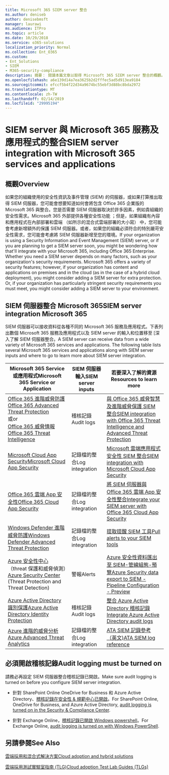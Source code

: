 ```yaml
---
title: Microsoft 365 SIEM server 整合
ms.author: deniseb
author: denisebmsft
manager: laurawi
ms.audience: ITPro
ms.topic: article
ms.date: 10/29/2018
ms.service: o365-solutions
localization_priority: Normal
ms.collection: Ent_O365
ms.custom:
- Ent_Solutions
- SIEM
- M365-security-compliance
description: 摘要： 閱讀本篇文章以取得 Microsoft 365 SIEM server 整合的概觀。
ms.openlocfilehash: a6e139d14a7ea3625b2d2fffec5ad5d913ea9184
ms.sourcegitcommit: efccf5b4f22d34a9674bc55ebf3d88bc8bda2972
ms.translationtype: MT
ms.contentlocale: zh-TW
ms.lasthandoff: 02/14/2019
ms.locfileid: "29995194"
---
```

# <a name="siem-server-integration-with-microsoft-365-services-and-applications"></a><span data-ttu-id="b776f-103">SIEM server 與 Microsoft 365 服務及應用程式的整合</span><span class="sxs-lookup"><span data-stu-id="b776f-103">SIEM server integration with Microsoft 365 services and applications</span></span>

## <a name="overview"></a><span data-ttu-id="b776f-104">概觀</span><span class="sxs-lookup"><span data-stu-id="b776f-104">Overview</span></span>

<span data-ttu-id="b776f-p101">如果您的組織使用的安全性資訊及事件管理 (SIEM) 的伺服器，或如果打算推出取得 SIEM 伺服器，您可能會想要知道如何會將包含 Office 365 企業版的 Microsoft 365 與整合。您是否需要 SIEM 伺服器取決於許多因素，例如貴組織的安全性需求。Microsoft 365 外部提供各種安全性功能 ；但是，如果組織有內容和應用程式在內部部署和雲端 （如所示的混合式雲端部署的大小寫） 中，您可能會考慮新增額外的保護 SIEM 伺服器。或者，如果您的組織必須符合的特別嚴苛安全性需求，您可能會考慮將 SIEM 伺服器新增至您的環境。</span><span class="sxs-lookup"><span data-stu-id="b776f-p101">If your organization is using a Security Information and Event Management (SIEM) server, or if you are planning to get a SIEM server soon, you might be wondering how that'll integrate with your Microsoft 365, including Office 365 Enterprise. Whether you need a SIEM server depends on many factors, such as your organization's security requirements. Microsoft 365 offers a variety of security features; however, if your organization has content and applications on premises and in the cloud (as in the case of a hybrid cloud deployment), you might consider adding a SIEM server for extra protection. Or, if your organization has particularly stringent security requirements you must meet, you might consider adding a SIEM server to your environment.</span></span>

## <a name="siem-server-integration-microsoft-365"></a><span data-ttu-id="b776f-109">SIEM 伺服器整合 Microsoft 365</span><span class="sxs-lookup"><span data-stu-id="b776f-109">SIEM server integration Microsoft 365</span></span>

<span data-ttu-id="b776f-p102">SIEM 伺服器可以接收資料從各種不同的 Microsoft 365 服務及應用程式。下表列出數個 Microsoft 365 服務及應用程式以及 SIEM server 的輸入和位置移至 [深入了解 SIEM 伺服器整合。</span><span class="sxs-lookup"><span data-stu-id="b776f-p102">A SIEM server can receive data from a wide variety of Microsoft 365 services and applications. The following table lists several Microsoft 365 services and applications along with SIEM server inputs and where to go to learn more about SIEM server integration.</span></span> 

| <span data-ttu-id="b776f-112">Microsoft 365 Service 或應用程式</span><span class="sxs-lookup"><span data-stu-id="b776f-112">Microsoft 365 Service or Application</span></span> | <span data-ttu-id="b776f-113">SIEM 伺服器輸入</span><span class="sxs-lookup"><span data-stu-id="b776f-113">SIEM server inputs</span></span> | <span data-ttu-id="b776f-114">若要深入了解的資源</span><span class="sxs-lookup"><span data-stu-id="b776f-114">Resources to learn more</span></span> |
| --- | --- | --- |
| [<span data-ttu-id="b776f-115">Office 365 進階威脅防護</span><span class="sxs-lookup"><span data-stu-id="b776f-115">Office 365 Advanced Threat Protection</span></span>](office-365-atp.md) <br/>   <span data-ttu-id="b776f-116">或</span><span class="sxs-lookup"><span data-stu-id="b776f-116">or</span></span>   <br/>[<span data-ttu-id="b776f-117">Office 365 威脅情報</span><span class="sxs-lookup"><span data-stu-id="b776f-117">Office 365 Threat Intelligence</span></span>](office-365-ti.md) | <span data-ttu-id="b776f-118">稽核記錄</span><span class="sxs-lookup"><span data-stu-id="b776f-118">Audit logs</span></span> | [<span data-ttu-id="b776f-119">與 Office 365 威脅智慧及進階威脅保護 SIEM 整合</span><span class="sxs-lookup"><span data-stu-id="b776f-119">SIEM integration with Office 365 Threat Intelligence and Advanced Threat Protection</span></span>](siem-integration-with-office-365-ti.md) |
| [<span data-ttu-id="b776f-120">Microsoft Cloud App Security</span><span class="sxs-lookup"><span data-stu-id="b776f-120">Microsoft Cloud App Security</span></span>](https://docs.microsoft.com/cloud-app-security/what-is-cloud-app-security) | <span data-ttu-id="b776f-121">記錄檔的整合</span><span class="sxs-lookup"><span data-stu-id="b776f-121">Log integration</span></span> | [<span data-ttu-id="b776f-122">Microsoft 雲端應用程式安全性 SIEM 整合</span><span class="sxs-lookup"><span data-stu-id="b776f-122">SIEM integration with Microsoft Cloud App Security</span></span>](https://docs.microsoft.com/cloud-app-security/siem) |
| [<span data-ttu-id="b776f-123">Office 365 雲端 App 安全性</span><span class="sxs-lookup"><span data-stu-id="b776f-123">Office 365 Cloud App Security</span></span>](office-365-cas-overview.md) | <span data-ttu-id="b776f-124">記錄檔的整合</span><span class="sxs-lookup"><span data-stu-id="b776f-124">Log integration</span></span> | [<span data-ttu-id="b776f-125">將 SIEM 伺服器與 Office 365 雲端 App 安全性整合</span><span class="sxs-lookup"><span data-stu-id="b776f-125">Integrate your SIEM server with Office 365 Cloud App Security</span></span>](integrate-your-siem-server-with-office-365-cas.md) |
| [<span data-ttu-id="b776f-126">Windows Defender 進階威脅防護</span><span class="sxs-lookup"><span data-stu-id="b776f-126">Windows Defender Advanced Threat Protection</span></span>](https://docs.microsoft.com/windows/security/threat-protection/) | <span data-ttu-id="b776f-127">記錄檔的整合</span><span class="sxs-lookup"><span data-stu-id="b776f-127">Log integration</span></span> | [<span data-ttu-id="b776f-128">提取提醒 SIEM 工具</span><span class="sxs-lookup"><span data-stu-id="b776f-128">Pull alerts to your SIEM tools</span></span>](https://docs.microsoft.com/windows/security/threat-protection/windows-defender-atp/configure-siem-windows-defender-advanced-threat-protection) |
| <span data-ttu-id="b776f-129">[Azure 安全性中心](https://docs.microsoft.com/azure/security-center/security-center-intro)（threat 保護和威脅偵測）</span><span class="sxs-lookup"><span data-stu-id="b776f-129">[Azure Security Center](https://docs.microsoft.com/azure/security-center/security-center-intro) (Threat Protection and Threat Detection)</span></span> | <span data-ttu-id="b776f-130">警報</span><span class="sxs-lookup"><span data-stu-id="b776f-130">Alerts</span></span> | [<span data-ttu-id="b776f-131">Azure 安全性資料匯出至 SIEM-管線組態-預覽</span><span class="sxs-lookup"><span data-stu-id="b776f-131">Azure Security data export to SIEM - Pipeline Configuration - Preview</span></span>](https://docs.microsoft.com/azure/security-center/security-center-export-data-to-siem) |
| [<span data-ttu-id="b776f-132">Azure Active Directory 識別保護</span><span class="sxs-lookup"><span data-stu-id="b776f-132">Azure Active Directory Identity Protection</span></span>](https://docs.microsoft.com/azure/active-directory/identity-protection/overview) | <span data-ttu-id="b776f-133">稽核記錄</span><span class="sxs-lookup"><span data-stu-id="b776f-133">Audit logs</span></span> | [<span data-ttu-id="b776f-134">整合 Azure Active Directory 稽核記錄</span><span class="sxs-lookup"><span data-stu-id="b776f-134">Integrate Azure Active Directory audit logs</span></span>](https://docs.microsoft.com/azure/security/security-azure-log-integration-ad) |
| [<span data-ttu-id="b776f-135">Azure 進階的威脅分析</span><span class="sxs-lookup"><span data-stu-id="b776f-135">Azure Advanced Threat Analytics</span></span>](https://docs.microsoft.com/azure/security/azure-threat-detection) | <span data-ttu-id="b776f-136">記錄檔的整合</span><span class="sxs-lookup"><span data-stu-id="b776f-136">Log integration</span></span> | [<span data-ttu-id="b776f-137">ATA SIEM 記錄參考 （英文)</span><span class="sxs-lookup"><span data-stu-id="b776f-137">ATA SIEM log reference</span></span>](https://docs.microsoft.com/advanced-threat-analytics/cef-format-sa) |

## <a name="audit-logging-must-be-turned-on"></a><span data-ttu-id="b776f-138">必須開啟稽核記錄</span><span class="sxs-lookup"><span data-stu-id="b776f-138">Audit logging must be turned on</span></span>

<span data-ttu-id="b776f-139">請務必再設定 SIEM 伺服器整合稽核記錄已開啟。</span><span class="sxs-lookup"><span data-stu-id="b776f-139">Make sure audit logging is turned on before you configure SIEM server integration.</span></span> 

- <span data-ttu-id="b776f-140">針對 SharePoint Online OneDrive for Business 和 Azure Active Directory、[稽核記錄在安全性 & 規範中心已開啟](https://docs.microsoft.com/office365/securitycompliance/turn-audit-log-search-on-or-off)。</span><span class="sxs-lookup"><span data-stu-id="b776f-140">For SharePoint Online, OneDrive for Business, and Azure Active Directory, [audit logging is turned on in the Security & Compliance Center](https://docs.microsoft.com/office365/securitycompliance/turn-audit-log-search-on-or-off).</span></span>

- <span data-ttu-id="b776f-141">針對 Exchange Online，[稽核記錄已開啟 Windows powershell](https://docs.microsoft.com/office365/securitycompliance/enable-mailbox-auditing)。</span><span class="sxs-lookup"><span data-stu-id="b776f-141">For Exchange Online, [audit logging is turned on with Windows PowerShell](https://docs.microsoft.com/office365/securitycompliance/enable-mailbox-auditing).</span></span>
 
## <a name="see-also"></a><span data-ttu-id="b776f-142">另請參閱</span><span class="sxs-lookup"><span data-stu-id="b776f-142">See Also</span></span>

[<span data-ttu-id="b776f-143">雲端採用和混合式解決方案</span><span class="sxs-lookup"><span data-stu-id="b776f-143">Cloud adoption and hybrid solutions</span></span>](https://docs.microsoft.com/office365/enterprise/cloud-adoption-and-hybrid-solutions)
  
[<span data-ttu-id="b776f-144">雲端採用測試實驗室指南 (TLG)</span><span class="sxs-lookup"><span data-stu-id="b776f-144">Cloud adoption Test Lab Guides (TLGs)</span></span>](https://docs.microsoft.com/office365/enterprise/cloud-adoption-test-lab-guides-tlgs)


